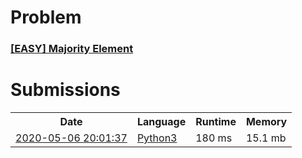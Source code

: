 <h1>Problem</h1>
<h3><a href="https://leetcode.com/problems/majority-element/description/">[EASY] Majority Element</a></h3>

<h1>Submissions</h1>
<table>
<tr>
<th>Date</th> <th>Language</th> <th>Runtime</th> <th>Memory</th>
</tr>
<tr>
<td> <a href="https://leetcode.com/submissions/detail/335377047/"> 2020-05-06 20:01:37 </a> </td>
<td> <a href="./0169.%20Majority%20Element.py"> Python3 </a> </td>
<td> 180 ms </td>
<td> 15.1 mb </td>
</tr>
</table>